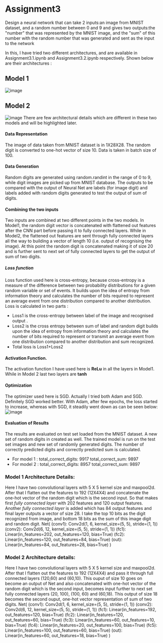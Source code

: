 # Assignment3
Design a neural network that can take 2 inputs:an image from MNIST dataset, and a random number between 0 and 9 and gives two outputs:the "number" that was represented by the MNIST image, and the "sum" of this number with the random number that was generated and sent as the input to the network

In this, I have tried two different architectures, and are available in Assignment3.1.ipynb and Assignment3.2.ipynb respectively. Shown below are their architectures :

## Model 1
![image](https://user-images.githubusercontent.com/82941475/119097694-ae47bc00-ba32-11eb-95d8-18c21c4aedc2.png)
## Model 2
![image](https://user-images.githubusercontent.com/82941475/119097881-ddf6c400-ba32-11eb-8779-3498ec41bebc.png)
There are few architectural details which are different in these two models and will be highlighted later.
#### Data Representation
The image of data taken from MNIST dataset is in 1X28X28. The random digit is converted to one-hot vector of size 10. Data is taken in batch size of 100. 
#### Data Generation
Random digits are generated using random.randint in the range of 0 to 9, while digit images are picked up from MNIST database.
The outputs to be compared with the output of Neural Net are labels (for image digit) and labels added with random digits generated to test the output of sum of digits.
#### Combining the two inputs
Two inputs are combined at two different points in the two models. In Model1, the random digit vector is concatenated with flattened out features after the CNN part before passing it to fully connected layers. While in Model2, the flattened out features are sent through fully connected layers all the way to building a vector of length 10 (i.e. output of recognising the image). At this point the random digit is concatenated making it of size 20 and is further sent to next set of fully connected layers to get the output of sum of two digits.
##### Loss function
Loss function used here is cross-entropy, because cross-entropy is a measure of the difference between two probability distributions for a given random variable or set of events.  It builds upon the idea of entropy from information theory and calculates the number of bits required to represent an average event from one distribution compared to another distribution. Loss is calculated in two parts : 
* Loss1 is the cross-entropy between label of the image and recognised output .
* Loss2 is the cross entropy between sum of label and random digit builds upon the idea of entropy from information theory and calculates the number of bits required to represent or transmit an average event from one distribution compared to another distribution and sum recognized.
* Total loss is Loss1+Loss2
#### Activation Function.
The activation function I have used here is **ReLu** in all the layers in Model1. While in Model 2 last two layers are **tanh** 

#### Optimization
The optimizer used here is SGD. Actually I tried both Adam and SGD. Definitely SGD worked better. With Adam, after few epochs, the loss started to increase, whereas with SGD, it steadily went down as can be seen below:
![image](https://user-images.githubusercontent.com/82941475/119106424-f91a0180-ba3b-11eb-87d2-2468ef12ed7c.png)


#### Evaluation of Results
The results are evaluated on test set loaded from the MNIST dataset. A new set of random digits in created as well. The trained model is run on the test set images and new set of randomly generated digits. The number of correctly predicted digits and correctly predicted sum is calculated.
* For model 1 : total_correct_digits:  9917 total_correct_sum:  9897
* For model 2 : total_correct_digits:  8957 total_correct_sum:  9897

### Model 1 Architecture Details:

Here I have two convolutional layers with 5 X 5 kernel size and maxpool2d. After that I flatten out the features to 192 (12X4X4) and 
concatenate the one-hot vector of the random digit which is the second input. So that makes first *fully connected layer* with 202 features and 
120 output features. Another *fully connected layer* is added which has 84 output features and final layer outputs a vector of size 28. 
I take the top 10 bits as the  digit recognized from image, and bottom 18 bits as the sum of this image digit and random digit.
Net(
  (conv1): Conv2d(1, 6, kernel_size=(5, 5), stride=(1, 1))
  (conv2): Conv2d(6, 12, kernel_size=(5, 5), stride=(1, 1))
  (fc1): Linear(in_features=202, out_features=120, bias=True)
  (fc2): Linear(in_features=120, out_features=84, bias=True)
  (out): Linear(in_features=84, out_features=28, bias=True)
)
### Model 2 Architecture details:
Here I have two convolutional layers with 5 X 5 kernel size and maxpool2d. After that I flatten out the features to 192 (12X4X4) and pass it through full connected layers (120,60) and (60,10). This ouput of size 10 goes on become an output of Net and also concatenated with one-hot vector of the random digit which is the second input, becomes input further to next set fully connected layers (20, 100), (100, 60) and (60,18). This output of size 18 becomes the second ouput, one-hot vector representation of sum of two digits.
Net(
  (conv1): Conv2d(1, 6, kernel_size=(5, 5), stride=(1, 1))
  (conv2): Conv2d(6, 12, kernel_size=(5, 5), stride=(1, 1))
  (fc1): Linear(in_features=192, out_features=120, bias=True)
  (fc2): Linear(in_features=120, out_features=60, bias=True)
  (fc3): Linear(in_features=60, out_features=10, bias=True)
  (fc4): Linear(in_features=20, out_features=100, bias=True)
  (fc5): Linear(in_features=100, out_features=60, bias=True)
  (out): Linear(in_features=60, out_features=18, bias=True)
)

